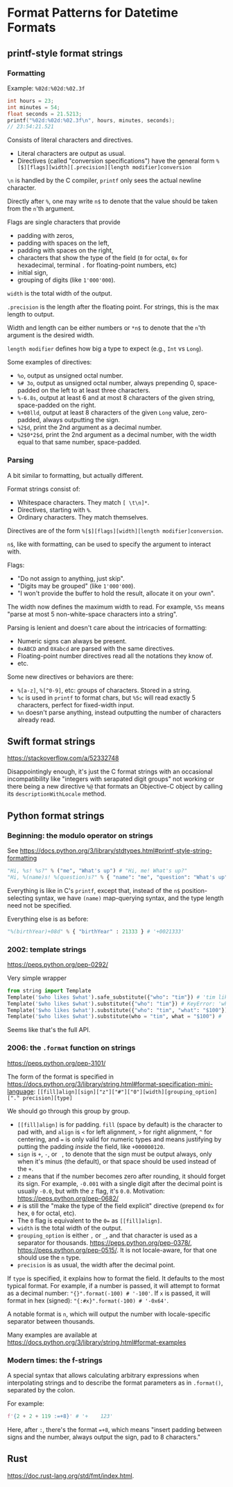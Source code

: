 Format Patterns for Datetime Formats
====================================

printf-style format strings
---------------------------

### Formatting

Example: `%02d:%02d:%02.3f`

```c
int hours = 23;
int minutes = 54;
float seconds = 21.5213;
printf("%02d:%02d:%02.3f\n", hours, minutes, seconds);
// 23:54:21.521
```

Consists of literal characters and directives.
* Literal characters are output as usual.
* Directives (called "conversion specifications") have the general form
  `%[$][flags][width][.precision][length modifier]conversion`

`\n` is handled by the C compiler, `printf` only sees the actual newline
character.

Directly after `%`, one may write `n$` to denote that the value should be
taken from the `n`'th argument.

Flags are single characters that provide
* padding with zeros,
* padding with spaces on the left,
* padding with spaces on the right,
* characters that show the type of the field (`0` for octal,
  `0x` for hexadecimal, terminal `.` for floating-point numbers, etc)
* initial sign,
* grouping of digits (like `1'000'000`).

`width` is the total width of the output.

`.precision` is the length after the floating point. For strings, this is the
max length to output.

Width and length can be either numbers or `*n$` to denote that the `n`'th
argument is the desired width.

`length modifier` defines how big a type to expect (e.g., `Int` vs `Long`).

Some examples of directives:
* `%o`, output as unsigned octal number.
* `%# 3o`, output as unsigned octal number, always prepending 0, space-padded on
  the left to at least three characters.
* `%-6.8s`, output at least 6 and at most 8 characters of the given string,
  space-padded on the right.
* `%+08lld`, output at least 8 characters of the given `Long` value,
  zero-padded, always outputting the sign.
* `%2$d`, print the 2nd argument as a decimal number.
* `%2$0*2$d`, print the 2nd argument as a decimal number, with the width equal
  to that same number, space-padded.

### Parsing

A bit similar to formatting, but actually different.

Format strings consist of:
* Whitespace characters. They match `[ \t\n]*`.
* Directives, starting with `%`.
* Ordinary characters. They match themselves.

Directives are of the form `%[$][flags][width][length modifier]conversion`.

`n$`, like with formatting, can be used to specify the argument to interact
with.

Flags:
* "Do not assign to anything, just skip".
* "Digits may be grouped" (like `1'000'000`).
* "I won't provide the buffer to hold the result, allocate it on your own".

The width now defines the maximum width to read. For example, `%5s` means
"parse at most 5 non-white-space characters into a string".

Parsing is lenient and doesn't care about the intricacies of formatting:
* Numeric signs can always be present.
* `0xABCD` and `0Xabcd` are parsed with the same directives.
* Floating-point number directives read all the notations they know of.
* etc.

Some new directives or behaviors are there:
* `%[a-z]`, `%[^0-9]`, etc: groups of characters. Stored in a string.
* `%c` is used in `printf` to format chars, but `%5c` will read exactly
  5 characters, perfect for fixed-width input.
* `%n` doesn't parse anything, instead outputting the number of characters
  already read.

Swift format strings
--------------------

<https://stackoverflow.com/a/52332748>

Disappointingly enough, it's just the C format strings with an occasional
incompatibility like "integers with serapated digit groups" not working or there
being a new directive `%@` that formats an Objective-C object by calling its
`descriptionWithLocale` method.

Python format strings
---------------------

### Beginning: the modulo operator on strings

See <https://docs.python.org/3/library/stdtypes.html#printf-style-string-formatting>

```python
"Hi, %s! %s?" % ("me", "What's up") # "Hi, me! What's up?"
"Hi, %(name)s! %(question)s?" % { "name": "me", "question": "What's up" }
```

Everything is like in C's `printf`, except that, instead of the `n$`
position-selecting syntax, we have `(name)` map-querying syntax, and the
type length need not be specified.

Everything else is as before:

```python
"%(birthYear)+08d" % { "birthYear" : 21333 } # '+0021333'
```

### 2002: template strings

<https://peps.python.org/pep-0292/>

Very simple wrapper 

```python
from string import Template
Template('$who likes $what').safe_substitute({"who": "tim"}) # 'tim likes $what'
Template('$who likes $what').substitute({"who": "tim"}) # KeyError: 'what'
Template('$who likes $what').substitute({"who": "tim", "what": "$100"}) # 'tim likes $100'
Template('$who likes $what').substitute(who = "tim", what = "$100") # 'tim likes $100'
```

Seems like that's the full API.

### 2006: the `.format` function on strings

<https://peps.python.org/pep-3101/>

The form of the format is specified in
<https://docs.python.org/3/library/string.html#format-specification-mini-language>:
`[[fill]align][sign]["z"]["#"]["0"][width][grouping_option]["." precision][type]`

We should go through this group by group.
* `[[fill]align]` is for padding. `fill` (space by default) is the character to
  pad with, and `align` is `<` for left alignment, `>` for right alignment,
  `^` for centering, and `=` is only valid for numeric types and means
  justifying by putting the padding *inside* the field, like `+000000120`.
* `sign` is `+`, `-`, or ` `, to denote that the sign must be output always,
  only when it's minus (the default), or that space should be used instead of
  the `+`.
* `z` means that if the number becomes zero after rounding, it should forget its
  sign. For example, `-0.001` with a single digit after the decimal point is
  usually `-0.0`, but with the `z` flag, it's `0.0`.
  Motivation: <https://peps.python.org/pep-0682/>
* `#` is still the "make the type of the field explicit" directive (prepend
  `0x` for hex, `0` for octal, etc).
* The `0` flag is equivalent to the `0=` as `[[fill]align]`.
* `width` is the total width of the output.
* `grouping_option` is either `,` or `_`, and that character is used as a
  separator for thousands. <https://peps.python.org/pep-0378/>,
  <https://peps.python.org/pep-0515/>.
  It is not locale-aware, for that one should use the `n` type.
* `precision` is as usual, the width after the decimal point.

If `type` is specified, it explains how to format the field. It defaults to the
most typical format. For example, if a number is passed, it will attempt to
format as a decimal number: `"{}".format(-100) # '-100'`.
If `x` is passed, it will format in hex (signed):
`"{:#x}".format(-100) # '-0x64'`.

A notable format is `n`, which will output the number with locale-specific
separator between thousands.

Many examples are available at
<https://docs.python.org/3/library/string.html#format-examples>

### Modern times: the f-strings

A special syntax that allows calculating arbitrary expressions when
interpolating strings and to describe the format parameters as in `.format()`,
separated by the colon.

For example:
```python
f'{2 + 2 + 119 :=+8}' # '+    123'
```
Here, after `:`, there's the format `=+8`, which means "insert padding between
signs and the number, always output the sign, pad to 8 characters."

Rust
----

<https://doc.rust-lang.org/std/fmt/index.html>.


